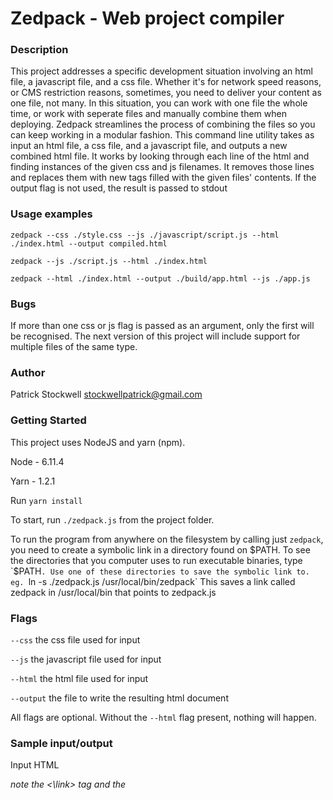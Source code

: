 # Zedpack - Web project compiler

### Description

This project addresses a specific development situation involving an html file, a javascript file, and a css file. Whether it's for network speed reasons, or CMS restriction reasons, sometimes, you need to deliver your content as one file, not many. In this situation, you can work with one file the whole time, or work with seperate files and manually combine them when deploying. Zedpack streamlines the process of combining the files so you can keep working in a modular fashion. This command line utility takes as input an html file, a css file, and a javascript file, and outputs a new combined html file.
It works by looking through each line of the html and finding instances of the given css and js filenames. It removes those lines and replaces them with new tags filled with the given files' contents. 
If the output flag is not used, the result is passed to stdout

### Usage examples

`zedpack --css ./style.css --js ./javascript/script.js --html ./index.html --output compiled.html`

`zedpack --js ./script.js --html ./index.html` 

`zedpack --html ./index.html --output ./build/app.html --js ./app.js` 

### Bugs

If more than one css or js flag is passed as an argument, only the first will be recognised. The next version of this project will include support for multiple files of the same type. 


### Author

Patrick Stockwell
stockwellpatrick@gmail.com

### Getting Started

This project uses NodeJS and yarn (npm). 

Node - 6.11.4

Yarn - 1.2.1

Run `yarn install`

To start, run `./zedpack.js` from the project folder.

To run the program from anywhere on the filesystem by calling just `zedpack`, you need to create a symbolic link in a directory found on $PATH.
To see the directories that you computer uses to run executable binaries, type `$PATH`. Use one of these directories to save the symbolic link to.
eg. `ln -s ./zedpack.js /usr/local/bin/zedpack`
This saves a link called zedpack in /usr/local/bin that points to zedpack.js

### Flags

`--css` the css file used for input

`--js` the javascript file used for input

`--html` the html file used for input

`--output` the file to write the resulting html document

All flags are optional. Without the `--html` flag present, nothing will happen.

### Sample input/output

Input HTML

*note the <\link> tag and the <script> tag*
```
<!DOCTYPE html>
<html lang="en">
<head>
    <meta charset="UTF-8">
    <meta name="viewport" content="width=device-width, initial-scale=1.0">
    <meta http-equiv="X-UA-Compatible" content="ie=edge">
    <title>Zedpack test document</title>
    <link rel="stylesheet" href="./style.css"></link>
</head>
<body>
    <h1 class="heading">Here is the Heading</h1> 
    <p class="paragraph">Here is the main body. Lorem ipsum dolor, sit amet consectetur adipisicing elit. Ullam sequi ratione illo facere, eligendi quidem sit animi, nam excepturi nulla voluptatibus recusandae voluptatem quas, aliquid nisi! Aspernatur iure porro voluptatibus!</p>
    <script src="./script.js"></script>
</body>
</html>
```

Output HTML

*note the change from <\link> to <style>*

```
<!DOCTYPE html>
<html lang="en">
<head>
    <meta charset="UTF-8">
    <meta name="viewport" content="width=device-width, initial-scale=1.0">
    <meta http-equiv="X-UA-Compatible" content="ie=edge">
    <title>Zedpack test document</title>
<style>
.heading {
    color: red;
    text-decoration: underline;
}

.paragraph {
    color: blue;
    border: 3px solid green;
}
</style>
</head>
<body>
    <h1 class="heading">Here is the Heading</h1> 
    <p class="paragraph">Here is the main body. Lorem ipsum dolor, sit amet consectetur adipisicing elit. Ullam sequi ratione illo facere, eligendi quidem sit animi, nam excepturi nulla voluptatibus recusandae voluptatem quas, aliquid nisi! Aspernatur iure porro voluptatibus!</p>
<script>
console.log("I've been loaded. Jolly good.")
</script>
</body>
</html>
```

### Development

Some features and ideas to be added for subsequent iterations

* A `--help` flag for commandline support
* support for multiple files of the same kind
* Improve project deployment for global use without configuration
* Add a `--watch` command so the process can run and reload on file changes

